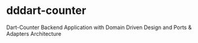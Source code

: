 # dddart-counter
Dart-Counter Backend Application with Domain Driven Design and Ports &amp; Adapters Architecture
